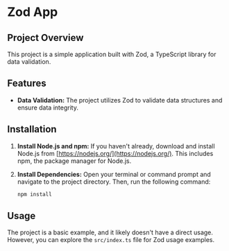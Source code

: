 # Zod App

## Project Overview

This project is a simple application built with Zod, a TypeScript library for data validation.

## Features

* **Data Validation:**  The project utilizes Zod to validate data structures and ensure data integrity.

## Installation

1. **Install Node.js and npm:**  If you haven't already, download and install Node.js from [https://nodejs.org/](https://nodejs.org/). This includes npm, the package manager for Node.js.
2. **Install Dependencies:**  Open your terminal or command prompt and navigate to the project directory. Then, run the following command:

   ```bash
   npm install
   ```

## Usage

The project is a basic example, and it likely doesn't have a direct usage. However, you can explore the `src/index.ts` file for Zod usage examples.

